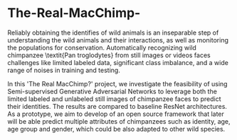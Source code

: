 # The-Real-MacChimp-

Reliably obtaining the identifies of wild animals is an inseparable step of understanding the wild animals and their interactions, as well as monitoring the populations for conservation. Automatically recognizing wild chimpanzee \textit{Pan troglodytes} from still images or videos faces challenges like limited labeled data, significant class imbalance, and a wide range of noises in training and testing. 

In this 'The Real MacChimp?' project, we investigate the feasibility of using Semi-supervised Generative Adversarial Networks to leverage both the limited labeled and unlabeled still images of chimpanzee faces to predict their identities. The results are compared to baseline ResNet architectures. As a prototype, we aim to develop of an open source framework that later will be able predict multiple attributes of chimpanzees such as identity, age, age group and gender, which could be also adapted to other wild species.

